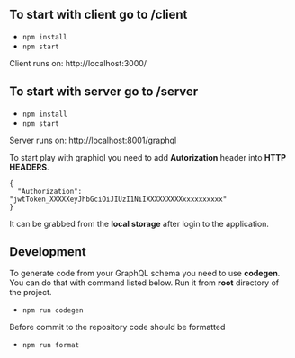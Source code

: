 
## To start with client go to /client
- ```npm install```
- ```npm start```

Client runs on: http://localhost:3000/


## To start with server go to /server
- ```npm install```
- ```npm start```

Server runs on: http://localhost:8001/graphql

To start play with graphiql you need to add **Autorization** header into **HTTP HEADERS**.
```
{
  "Authorization": "jwtToken_XXXXXeyJhbGciOiJIUzI1NiIXXXXXXXXXxxxxxxxxxx"
}
```

It can be grabbed from the **local storage** after login to the application. 


## Development 

To generate code from your GraphQL schema you need to use **codegen**.
You can do that with command listed below. Run it from **root** directory of the project.
- ```npm run codegen```

Before commit to the repository code should be formatted
- ```npm run format```






